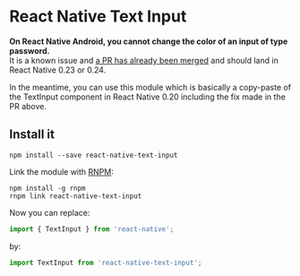 # React Native Text Input

**On React Native Android, you cannot change the color of an input of type password.**  
It is a known issue and [a PR has already been merged](https://github.com/facebook/react-native/pull/6563)
and should land in React Native 0.23 or 0.24.

In the meantime, you can use this module which is basically a copy-paste of the
TextInput component in React Native 0.20 including the fix made in the PR above.

## Install it

```shell
npm install --save react-native-text-input
```

Link the module with [RNPM](https://github.com/rnpm/rnpm):
```shell
npm install -g rnpm
rnpm link react-native-text-input
```

Now you can replace:
```javascript
import { TextInput } from 'react-native';
```
by:
```javascript
import TextInput from 'react-native-text-input';
```
